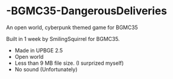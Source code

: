 # -BGMC35-DangerousDeliveries
An open world, cyberpunk themed game for BGMC35


Built in 1 week by SmilingSquirrel for BGMC35.

- Made in UPBGE 2.5
- Open world
- Less than 9 MB file size. (I surprized myself)
- No sound (Unfortunately)
